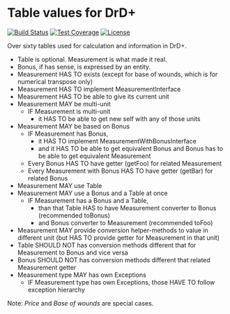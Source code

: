 # Table values for DrD+

[![Build Status](https://travis-ci.org/jaroslavtyc/drd-plus-tables.svg?branch=master)](https://travis-ci.org/jaroslavtyc/drd-plus-tables)
[![Test Coverage](https://codeclimate.com/github/jaroslavtyc/drd-plus-tables/badges/coverage.svg)](https://codeclimate.com/github/jaroslavtyc/drd-plus-tables/coverage)
[![License](https://poser.pugx.org/drd-plus/tables/license)](https://packagist.org/packages/drd-plus/tables)

Over sixty tables used for calculation and information in DrD+.

- Table is optional. Measurement is what made it real.
- Bonus, if has sense, is expressed by an entity.
- Measurement HAS TO exists (except for base of wounds, which is for numerical transpose only)
- Measurement HAS TO implement MeasurementInterface
- Measurement HAS TO be able to give its current unit
- Measurement MAY be multi-unit
    - IF Measurement is multi-unit
        - it HAS TO be able to get new self with any of those units
- Measurement MAY be based on Bonus
    - IF Measurement has Bonus,
        - it HAS TO implement MeasurementWithBonusInterface
        - and it HAS TO be able to get equivalent Bonus and Bonus has to be able to get equivalent Measurement
    - Every Bonus HAS TO have getter (getFoo) for related Measurement
    - Every Measurement with Bonus HAS TO have getter (getBar) for related Bonus
- Measurement MAY use Table
- Measurement MAY use a Bonus and a Table at once
    - IF Measurement has a Bonus and a Table,
        - than that Table HAS to have Measurement converter to Bonus (recommended toBonus)
        - and Bonus converter to Measurement (recommended toFoo)
- Measurement MAY provide conversion helper-methods to value in different unit (but HAS TO provide getter for Measurement in that unit)
- Table SHOULD NOT has conversion methods different that for Measurement to Bonus and vice versa
- Bonus SHOULD NOT has conversion methods different that related Measurement getter
- Measurement type MAY has own Exceptions
    - IF Measurement type has own Exceptions, those HAVE TO follow exception hierarchy

Note: *Price* and *Base of wounds* are special cases.
